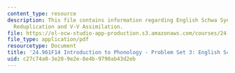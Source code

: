 ```yaml
---
content_type: resource
description: This file contains information regarding English Schwa Syncope / Gbe
  Reduplication and V-V Assimilation.
file: https://ol-ocw-studio-app-production.s3.amazonaws.com/courses/24-961-introduction-to-phonology-fall-2014/c27c74a03e289e2e8e4b9790ab43d2eb_MIT24_961F14_pset3.pdf
file_type: application/pdf
resourcetype: Document
title: '24.961F14 Introduction to Phonology - Problem Set 3: English Schwa Syncope'
uid: c27c74a0-3e28-9e2e-8e4b-9790ab43d2eb
---
```

